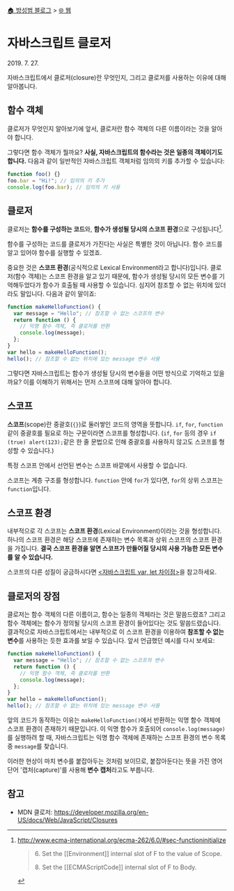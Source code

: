 [🏠 방성범 블로그](/README.md) > [🌐 웹](/web.md)

# 자바스크립트 클로저

<time id="published" datetime="2019-07-27">2019. 7. 27.</time>

자바스크립트에서 클로저(closure)란 무엇인지, 그리고 클로저를 사용하는 이유에 대해 알아봅니다.

## 함수 객체

클로저가 무엇인지 알아보기에 앞서, 클로저란 함수 객체의 다른 이름이라는 것을 알아야 합니다.

그렇다면 함수 객체가 뭘까요? **사실, 자바스크립트의 함수라는 것은 일종의 객체이기도 합니다.** 다음과 같이 일반적인 자바스크립트 객체처럼 임의의 키를 추가할 수 있습니다:

```js
function foo() {}
foo.bar = "Hi!"; // 임의의 키 추가
console.log(foo.bar); // 임의의 키 사용
```

## 클로저

클로저는 **함수를 구성하는 코드**와, **함수가 생성될 당시의 스코프 환경**으로 구성됩니다[^functioninitialize].

[^functioninitialize]:
    <http://www.ecma-international.org/ecma-262/6.0/#sec-functioninitialize>

    > <p>6. Set the [[Environment]] internal slot of F to the value of Scope.</p>
    > <p>8. Set the [[ECMAScriptCode]] internal slot of F to Body.</p>

함수를 구성하는 코드를 클로저가 가진다는 사실은 특별한 것이 아닙니다. 함수 코드를 알고 있어야 함수를 실행할 수 있겠죠.

중요한 것은 **스코프 환경**(공식적으로 Lexical Environment라고 합니다)입니다. 클로저(함수 객체)는 스코프 환경을 알고 있기 때문에, 함수가 생성될 당시의 모든 변수를 기억해두었다가 함수가 호출될 때 사용할 수 있습니다. 심지어 참조할 수 없는 위치에 있더라도 말입니다. 다음과 같이 말이죠:

```js
function makeHelloFunction() {
  var message = "Hello"; // 참조할 수 없는 스코프의 변수
  return function () {
    // 익명 함수 객체, 즉 클로저를 반환
    console.log(message);
  };
}
var hello = makeHelloFunction();
hello(); // 참조할 수 없는 위치에 있는 message 변수 사용
```

그렇다면 자바스크립트는 함수가 생성될 당시의 변수들을 어떤 방식으로 기억하고 있을까요? 이를 이해하기 위해서는 먼저 스코프에 대해 알아야 합니다.

## 스코프

**스코프**(scope)란 중괄호(`{}`)로 둘러쌓인 코드의 영역을 뜻합니다. `if`, `for`, `function`같이 중괄호를 필요로 하는 구문이라면 스코프를 형성합니다. (`if`, `for` 등의 경우 `if (true) alert(123);`같은 한 줄 문법으로 인해 중괄호를 사용하지 않고도 스코프를 형성할 수 있습니다.)

특정 스코프 안에서 선언된 변수는 스코프 바깥에서 사용할 수 없습니다.

스코프는 계층 구조를 형성합니다. `function` 안에 `for`가 있다면, `for`의 상위 스코프는 `function`입니다.

## 스코프 환경

내부적으로 각 스코프는 **스코프 환경**(Lexical Environment)이라는 것을 형성합니다. 하나의 스코프 환경은 해당 스코프에 존재하는 변수 목록과 상위 스코프의 스코프 환경을 가집니다. **결국 스코프 환경을 알면 스코프가 만들어질 당시의 사용 가능한 모든 변수를 알 수 있습니다.**

스코프의 다른 성질이 궁금하시다면 [<자바스크립트 var, let 차이점>](2019-07-22-difference-var-let.md)을 참고하세요.

## 클로저의 장점

클로저는 함수 객체의 다른 이름이고, 함수는 일종의 객체라는 것은 말씀드렸죠? 그리고 함수 객체에는 함수가 정의될 당시의 스코프 환경이 들어있다는 것도 말씀드렸습니다. 결과적으로 자바스크립트에서는 내부적으로 이 스코프 환경을 이용하여 **참조할 수 없는 변수**를 사용하는 듯한 효과를 보일 수 있습니다. 앞서 언급했던 예시를 다시 보세요:

```js
function makeHelloFunction() {
  var message = "Hello"; // 참조할 수 없는 스코프의 변수
  return function () {
    // 익명 함수 객체, 즉 클로저를 반환
    console.log(message);
  };
}
var hello = makeHelloFunction();
hello(); // 참조할 수 없는 위치에 있는 message 변수 사용
```

앞의 코드가 동작하는 이유는 `makeHelloFunction()`에서 반환하는 익명 함수 객체에 스코프 환경이 존재하기 때문입니다. 이 익명 함수가 호출되어 `console.log(message)`를 실행하려 할 때, 자바스크립트는 익명 함수 객체에 존재하는 스코프 환경의 변수 목록 중 `message`를 찾습니다.

이러한 현상이 마치 변수를 붙잡아두는 것처럼 보이므로, 붙잡아둔다는 뜻을 가진 영어 단어 '캡처(capture)'를 사용해 **변수 캡처**라고도 부릅니다.

## 참고

- MDN 클로저: <https://developer.mozilla.org/en-US/docs/Web/JavaScript/Closures>
